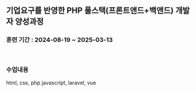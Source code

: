 <h2>기업요구를 반영한 PHP 풀스택(프론트앤드+백앤드) 개발자 양성과정</h2>
<h3>훈련 기간 : 2024-08-19 ~ 2025-03-13</h3>
<br>
<h3>수업내용</h3>
<p>html, css, php javascript, laravel, vue</p>

